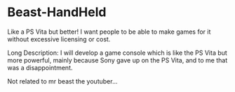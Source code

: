 # Beast-HandHeld
Like a PS Vita but better!
I want people to be able to make games for it without excessive licensing or cost.


Long Description:
I will develop a game console which is like the PS Vita but more powerful, mainly because Sony gave up on the PS Vita, and to me that was a disappointment.


Not related to mr beast the youtuber...
